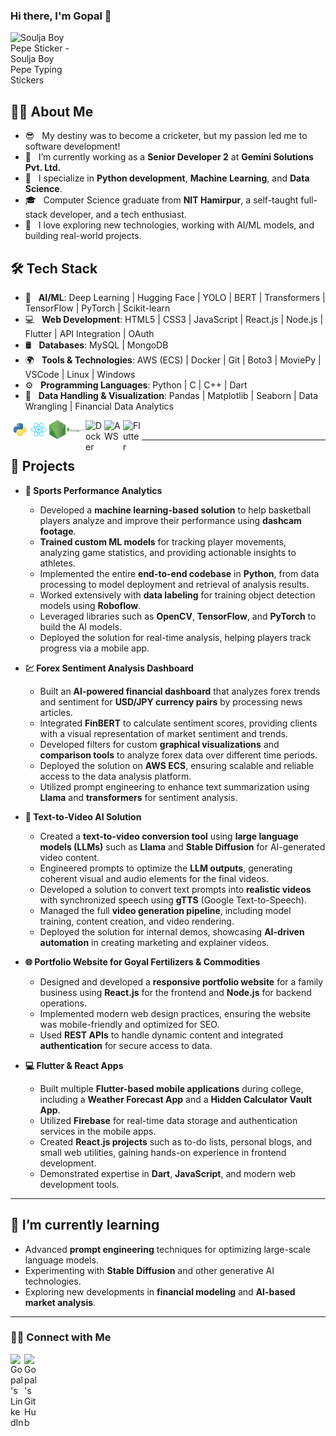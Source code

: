 ### Hi there, I'm Gopal 👋

<img src="https://c.tenor.com/itjFesV8_RUAAAAi/soulja-boy-pepe.gif" width="125" height="125" alt="Soulja Boy Pepe Sticker - Soulja Boy Pepe Typing Stickers" style="max-width: 104px; background-color: unset; margin: 8px;">

<h2> 👩‍💻 About Me </h2>

- 😎 &nbsp; My destiny was to become a cricketer, but my passion led me to software development!
- 🤩 &nbsp; I’m currently working as a **Senior Developer 2** at **Gemini Solutions Pvt. Ltd.**
- 🧠 &nbsp; I specialize in **Python development**, **Machine Learning**, and **Data Science**.
- 🎓 &nbsp; Computer Science graduate from **NIT Hamirpur**, a self-taught full-stack developer, and a tech enthusiast.
- 🚀 &nbsp; I love exploring new technologies, working with AI/ML models, and building real-world projects.

<h2>🛠 Tech Stack</h2>

- 🔧 &nbsp; **AI/ML**: Deep Learning | Hugging Face | YOLO | BERT | Transformers | TensorFlow | PyTorch | Scikit-learn
- 💻 &nbsp; **Web Development**: HTML5 | CSS3 | JavaScript | React.js | Node.js | Flutter | API Integration | OAuth
- 🛢 &nbsp; **Databases**: MySQL | MongoDB
- 🌍 &nbsp; **Tools & Technologies**: AWS (ECS) | Docker | Git | Boto3 | MoviePy | VSCode | Linux | Windows
- ⚙️ &nbsp; **Programming Languages**: Python | C | C++ | Dart
- 💾 &nbsp; **Data Handling & Visualization**: Pandas | Matplotlib | Seaborn | Data Wrangling | Financial Data Analytics

<img align="left" alt="Python" width="30px" src="https://raw.githubusercontent.com/github/explore/80688e429a7d4ef2fca1e82350fe8e3517d3494d/topics/python/python.png" />
<img align="left" alt="React" width="30px" src="https://raw.githubusercontent.com/github/explore/80688e429a7d4ef2fca1e82350fe8e3517d3494d/topics/react/react.png" />
<img align="left" alt="Node.js" width="30px" src="https://raw.githubusercontent.com/github/explore/80688e429a7d4ef2fca1e82350fe8e3517d3494d/topics/nodejs/nodejs.png" />
<img align="left" alt="MongoDB" width="30px" src="https://raw.githubusercontent.com/github/explore/80688e429a7d4ef2fca1e82350fe8e3517d3494d/topics/mongodb/mongodb.png" />
<img align="left" alt="Docker" width="30px" src="https://w7.pngwing.com/pngs/34/543/png-transparent-docker-plain-wordmark-logo-icon-thumbnail.png" />
<img align="left" alt="AWS" width="30px" src="https://www.pngall.com/wp-content/uploads/13/AWS-Logo-PNG-File.png" />
<img align="left" alt="Flutter" width="30px" src="https://w7.pngwing.com/pngs/537/866/png-transparent-flutter-hd-logo.png" />

<br />

---

<h2> 🚀 Projects </h2>

- **🏀 Sports Performance Analytics**  
  - Developed a **machine learning-based solution** to help basketball players analyze and improve their performance using **dashcam footage**.
  - **Trained custom ML models** for tracking player movements, analyzing game statistics, and providing actionable insights to athletes.
  - Implemented the entire **end-to-end codebase** in **Python**, from data processing to model deployment and retrieval of analysis results.
  - Worked extensively with **data labeling** for training object detection models using **Roboflow**.
  - Leveraged libraries such as **OpenCV**, **TensorFlow**, and **PyTorch** to build the AI models.
  - Deployed the solution for real-time analysis, helping players track progress via a mobile app.

- **💹 Forex Sentiment Analysis Dashboard**  
  - Built an **AI-powered financial dashboard** that analyzes forex trends and sentiment for **USD/JPY currency pairs** by processing news articles.
  - Integrated **FinBERT** to calculate sentiment scores, providing clients with a visual representation of market sentiment and trends.
  - Developed filters for custom **graphical visualizations** and **comparison tools** to analyze forex data over different time periods.
  - Deployed the solution on **AWS ECS**, ensuring scalable and reliable access to the data analysis platform.
  - Utilized prompt engineering to enhance text summarization using **Llama** and **transformers** for sentiment analysis.

- **🎥 Text-to-Video AI Solution**  
  - Created a **text-to-video conversion tool** using **large language models (LLMs)** such as **Llama** and **Stable Diffusion** for AI-generated video content.
  - Engineered prompts to optimize the **LLM outputs**, generating coherent visual and audio elements for the final videos.
  - Developed a solution to convert text prompts into **realistic videos** with synchronized speech using **gTTS** (Google Text-to-Speech).
  - Managed the full **video generation pipeline**, including model training, content creation, and video rendering.
  - Deployed the solution for internal demos, showcasing **AI-driven automation** in creating marketing and explainer videos.

- **🌐 Portfolio Website for Goyal Fertilizers & Commodities**  
  - Designed and developed a **responsive portfolio website** for a family business using **React.js** for the frontend and **Node.js** for backend operations.
  - Implemented modern web design practices, ensuring the website was mobile-friendly and optimized for SEO.
  - Used **REST APIs** to handle dynamic content and integrated **authentication** for secure access to data.

- **💻 Flutter & React Apps**  
  - Built multiple **Flutter-based mobile applications** during college, including a **Weather Forecast App** and a **Hidden Calculator Vault App**.
  - Utilized **Firebase** for real-time data storage and authentication services in the mobile apps.
  - Created **React.js projects** such as to-do lists, personal blogs, and small web utilities, gaining hands-on experience in frontend development.
  - Demonstrated expertise in **Dart**, **JavaScript**, and modern web development tools.


---

<h2> 🌱 I’m currently learning </h2>

- Advanced **prompt engineering** techniques for optimizing large-scale language models.
- Experimenting with **Stable Diffusion** and other generative AI technologies.
- Exploring new developments in **financial modeling** and **AI-based market analysis**.

---

<h3> 🤝🏻 Connect with Me </h3>
<a href="https://www.linkedin.com/in/gopal911/">
  <img align="left" alt="Gopal's LinkedIn" width="22px" src="https://cdn.jsdelivr.net/npm/simple-icons@v3/icons/linkedin.svg" />
</a>
<a href="https://github.com/gopal-goyal">
  <img align="left" alt="Gopal's GitHub" width="22px" src="https://cdn.jsdelivr.net/npm/simple-icons@v3/icons/github.svg" />
</a>

<br />

